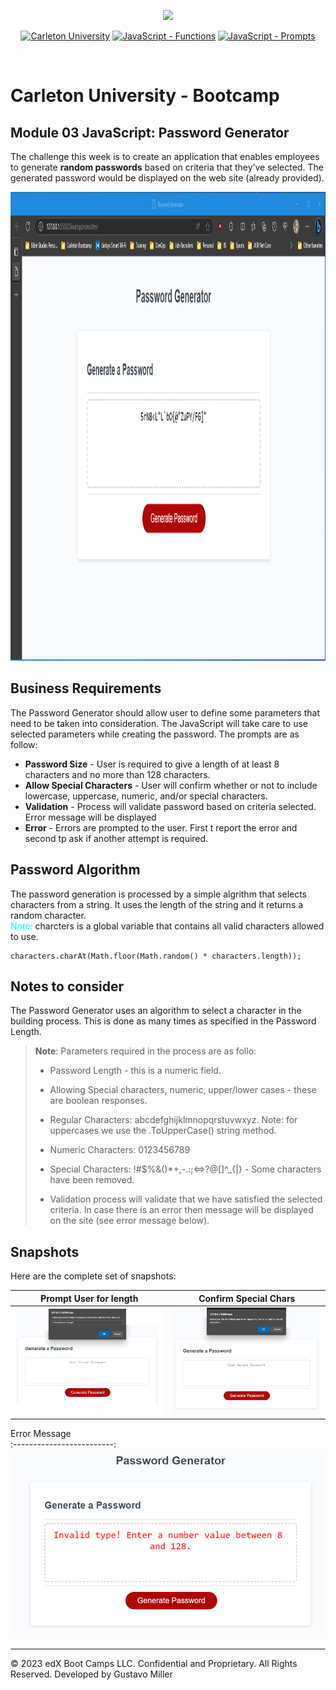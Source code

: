 <p align="center">
    <img src="https://coursereport-production.imgix.net/uploads/school/logo/771/original/carleton-university-boot-camp-logo.png?w=72&h=72" height="250">
</p>

<p align="center">
    <a href="">
        <img alt="Carleton University" src="https://img.shields.io/static/v1.svg?label=bootcamp&message=Carleton&color=blue" /></a>
    <a href="" >
        <img alt="JavaScript - Functions" src="https://img.shields.io/static/v1.svg?label=JavaScripts&message=functions&color=red" /></a>
    <a href="" >
        <img alt="JavaScript - Prompts" src="https://img.shields.io/static/v1.svg?label=deployment&message=production&color=green" /></a>
</p>
<br/>

# Carleton University - Bootcamp

## Module 03 JavaScript: Password Generator

The challenge this week is to create an application that enables employees to generate **random passwords** based on criteria that they’ve selected. The generated password would be displayed on the web site (already provided).

<img src="./Assets/img/PasswordGenerator.png" height="750">

## Business Requirements
The Password Generator should allow user to define some parameters that need to be taken into consideration. The JavaScript will take care to use selected parameters while creating the password. The prompts are as follow:

<ul>
<li><strong>Password Size</strong> - User is required to give a length of at least 8 characters and no more than 128 characters.</li>
<li><strong>Allow Special Characters</strong> - User will confirm whether or not to include lowercase, uppercase, numeric, and/or special characters.</li>
<li><strong>Validation</strong> - Process will validate password based on criteria selected. Error message will be displayed
<li><strong>Error</strong> - Errors are prompted to the user. First t report the error and second tp ask if another attempt is required.</li>
</ul>

## Password Algorithm
The password generation is processed by a simple algrithm that selects characters from a string. It uses the length of the string and it returns a random character.<br/> <span style="color:cyan">Note:</span> charcters is a global variable that contains all valid characters allowed to use.

```
characters.charAt(Math.floor(Math.random() * characters.length));
```

## Notes to consider
The Password Generator uses an algorithm to select a character in the building process. This is done as many times as specified in the Password Length.

> **Note**: Parameters required in the process are as follo:
>
> * Password Length - this is a numeric field.
>
> * Allowing Special characters, numeric, upper/lower cases - these are boolean responses.
>
> * Regular Characters: abcdefghijklmnopqrstuvwxyz. Note: for uppercases we use the .ToUpperCase() string method.
>
> * Numeric Characters: 0123456789
>
> * Special Characters: !#$%&()*+,-.:;<=>?@[\]^_{|} - Some characters have been removed.
> 
> * Validation process will validate that we have satisfied the selected criteria. In case there is an error then message will be displayed on the site (see error message below).

## Snapshots
Here are the complete set of snapshots:

Prompt User for length           |  Confirm Special Chars
:-------------------------:|:-------------------------:
![](./Assets/img/Image-001.png)  |  ![](./Assets/img/Image-002.png)
Error Message           
:-------------------------:
![](./Assets/img/Image-003.png) 

- - -
© 2023 edX Boot Camps LLC. Confidential and Proprietary. All Rights Reserved. Developed by Gustavo Miller
